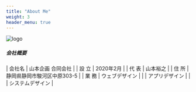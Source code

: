 ```yaml
---
title: "About Me"
weight: 3
header_menu: true
---
```




![logo](images/pc-icon.png)

##### 会社概要

| 会社名 | 山本企画 合同会社 | 
| 設 立 | 2020年2月 |
| 代 表 | 山本裕之 |
| 住 所 | 静岡県静岡市駿河区中原303-5 |
| 業 務 | ウェブデザイン |
|  | アプリデザイン |
|  | システムデザイン |

    
